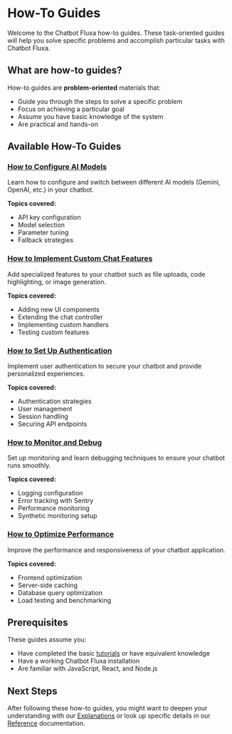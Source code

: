 # How-To Guides

Welcome to the Chatbot Fluxa how-to guides. These task-oriented guides will help you solve specific problems and accomplish particular tasks with Chatbot Fluxa.

## What are how-to guides?

How-to guides are **problem-oriented** materials that:

- Guide you through the steps to solve a specific problem
- Focus on achieving a particular goal
- Assume you have basic knowledge of the system
- Are practical and hands-on

## Available How-To Guides

### [How to Configure AI Models](configure-ai-models.md)

Learn how to configure and switch between different AI models (Gemini, OpenAI, etc.) in your chatbot.

**Topics covered:**
- API key configuration
- Model selection
- Parameter tuning
- Fallback strategies

### [How to Implement Custom Chat Features](implement-custom-features.md)

Add specialized features to your chatbot such as file uploads, code highlighting, or image generation.

**Topics covered:**
- Adding new UI components
- Extending the chat controller
- Implementing custom handlers
- Testing custom features

### [How to Set Up Authentication](setup-authentication.md)

Implement user authentication to secure your chatbot and provide personalized experiences.

**Topics covered:**
- Authentication strategies
- User management
- Session handling
- Securing API endpoints

### [How to Monitor and Debug](monitoring-debugging.md)

Set up monitoring and learn debugging techniques to ensure your chatbot runs smoothly.

**Topics covered:**
- Logging configuration
- Error tracking with Sentry
- Performance monitoring
- Synthetic monitoring setup

### [How to Optimize Performance](optimize-performance.md)

Improve the performance and responsiveness of your chatbot application.

**Topics covered:**
- Frontend optimization
- Server-side caching
- Database query optimization
- Load testing and benchmarking

## Prerequisites

These guides assume you:

- Have completed the basic [tutorials](../tutorials/index.md) or have equivalent knowledge
- Have a working Chatbot Fluxa installation
- Are familiar with JavaScript, React, and Node.js

## Next Steps

After following these how-to guides, you might want to deepen your understanding with our [Explanations](../explanations/index.md) or look up specific details in our [Reference](../reference/index.md) documentation.
